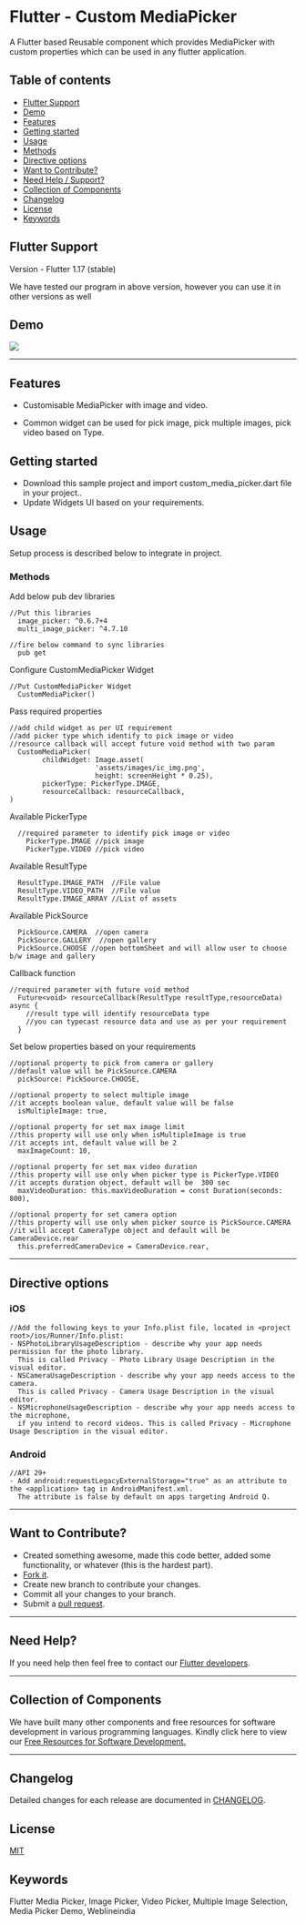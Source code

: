 # Flutter - Custom MediaPicker

A Flutter based Reusable component which provides MediaPicker with custom properties which can be used in any flutter application.


## Table of contents
- [Flutter Support](#flutter-support)
- [Demo](#demo)
- [Features](#features)
- [Getting started](#getting-started)
- [Usage](#usage)
- [Methods](#methods)
- [Directive options](#directive-options)
- [Want to Contribute?](#want-to-contribute)
- [Need Help / Support?](#need-help)
- [Collection of Components](#collection-of-Components)
- [Changelog](#changelog)
- [License](#license)
- [Keywords](#Keywords)


## Flutter Support

Version - Flutter 1.17 (stable)

We have tested our program in above version, however you can use it in other versions as well


## Demo
[![](wli_mediapicker.gif)](https://github.com/weblineindia/Flutter-Custom-MediaPicker/blob/master/wli_mediapicker.gif)

------

## Features

* Customisable MediaPicker with image and video.

* Common widget can be used for pick image, pick multiple images, pick video based on Type.

## Getting started

* Download this sample project and import custom_media_picker.dart file in your project..
* Update Widgets UI based on your requirements.


## Usage

Setup process is described below to integrate in project.

### Methods

Add below pub dev libraries

    //Put this libraries
      image_picker: ^0.6.7+4
      multi_image_picker: ^4.7.10

    //fire below command to sync libraries
      pub get

Configure CustomMediaPicker Widget

    //Put CustomMediaPicker Widget
      CustomMediaPicker()

Pass required properties

    //add child widget as per UI requirement
    //add picker type which identify to pick image or video
    //resource callback will accept future void method with two param
      CustomMediaPicker(
            childWidget: Image.asset(
                         'assets/images/ic_img.png',
                         height: screenHeight * 0.25),
            pickerType: PickerType.IMAGE,
            resourceCallback: resourceCallback,
    )


Available PickerType

      //required parameter to identify pick image or video
        PickerType.IMAGE //pick image
        PickerType.VIDEO //pick video

Available ResultType

      ResultType.IMAGE_PATH  //File value
      ResultType.VIDEO_PATH  //File value
      ResultType.IMAGE_ARRAY //List of assets

Available PickSource

      PickSource.CAMERA  //open camera
      PickSource.GALLERY  //open gallery
      PickSource.CHOOSE //open bottomSheet and will allow user to choose b/w image and gallery

Callback function

    //required parameter with future void method
      Future<void> resourceCallback(ResultType resultType,resourceData) async {
        //result type will identify resourceData type
        //you can typecast resource data and use as per your requirement
      }


Set below properties based on your requirements

    //optional property to pick from camera or gallery
    //default value will be PickSource.CAMERA
      pickSource: PickSource.CHOOSE,

    //optional property to select multiple image
    //it accepts boolean value, default value will be false
      isMultipleImage: true,

    //optional property for set max image limit
    //this property will use only when isMultipleImage is true
    //it accepts int, default value will be 2
      maxImageCount: 10,

    //optional property for set max video duration
    //this property will use only when picker type is PickerType.VIDEO
    //it accepts duration object, default will be  300 sec
      maxVideoDuration: this.maxVideoDuration = const Duration(seconds: 800),

    //optional property for set camera option
    //this property will use only when picker source is PickSource.CAMERA
    //it will accept CameraType object and default will be CameraDevice.rear
      this.preferredCameraDevice = CameraDevice.rear,

------

## Directive options

### iOS

    //Add the following keys to your Info.plist file, located in <project root>/ios/Runner/Info.plist:
    - NSPhotoLibraryUsageDescription - describe why your app needs permission for the photo library.
      This is called Privacy - Photo Library Usage Description in the visual editor.
    - NSCameraUsageDescription - describe why your app needs access to the camera.
      This is called Privacy - Camera Usage Description in the visual editor.
    - NSMicrophoneUsageDescription - describe why your app needs access to the microphone,
      if you intend to record videos. This is called Privacy - Microphone Usage Description in the visual editor.

### Android

    //API 29+
    - Add android:requestLegacyExternalStorage="true" as an attribute to the <application> tag in AndroidManifest.xml.
      The attribute is false by default on apps targeting Android Q.

------

## Want to Contribute?

- Created something awesome, made this code better, added some functionality, or whatever (this is the hardest part).
- [Fork it](http://help.github.com/forking/).
- Create new branch to contribute your changes.
- Commit all your changes to your branch.
- Submit a [pull request](http://help.github.com/pull-requests/).

------

## Need Help?
If you need help then feel free to contact our [Flutter developers](https://www.weblineindia.com/flutter-cross-platform-mobile-app-development.html).

 ------

## Collection of Components
 We have built many other components and free resources for software development in various programming languages. Kindly click here to view our [Free Resources for Software Development.](https://www.weblineindia.com/software-development-resources.html)

------

## Changelog
Detailed changes for each release are documented in [CHANGELOG](./CHANGELOG).

## License

[MIT](LICENSE)

[mit]: https://github.com/weblineindia/Flutter-Custom-MediaPicker/blob/master/LICENSE

## Keywords
Flutter Media Picker, Image Picker, Video Picker, Multiple Image Selection, Media Picker Demo, Weblineindia
